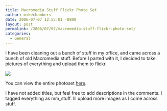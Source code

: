```yaml
---
title: Macromedia Stuff Flickr Photo Set
author: mikechambers
date: 2006-07-07 12:55:01 -0800
layout: post
permalink: /2006/07/07/macromedia-stuff-flickr-photo-set/
categories:
  - General
---
```



I have been cleaning out a bunch of stuff in my office, and came across a bunch of old Macromedia stuff. Before I parted with it, I decided to take pictures of everything and upload them to flickr.

[<img src="http://static.flickr.com/76/184358829_88745e1908_m.jpg" border="0" />][1]

You can view the entire photoset [here][1]. 

I have not added titles, but feel free to add descriptions in the comments. I tagged everything as mm_stuff. Ill upload more images as I come across stuff.

 [1]: http://www.flickr.com/photos/mikechambers/sets/72157594191144032/